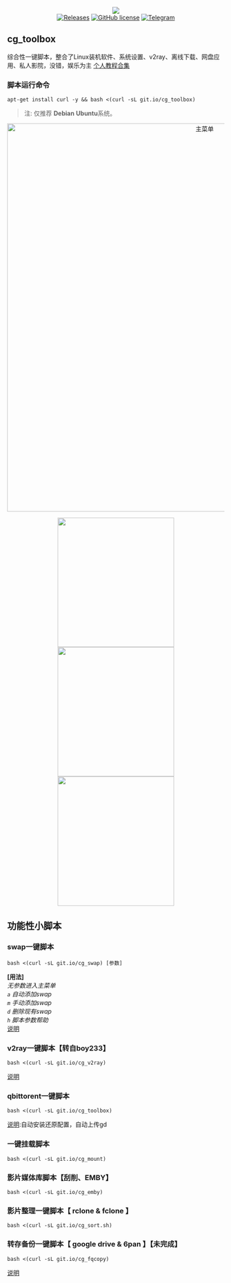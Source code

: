 <p align="center">
<img src="https://github.com/cgkings/script-store/raw/master/logo.jpg" /><br/>
<a href="https://git.io/cg_toolbox" title="GitHub All Releases"><img alt="Releases" src="https://img.shields.io/github/downloads/ronggang/PT-Plugin-Plus/total.svg?label=Downloads"></a>
<a href="https://github.com/cgkings/script-store/raw/master/LICENSE" title="GitHub license"><img src="https://img.shields.io/github/license/ronggang/PT-Plugin-Plus.svg?label=License" alt="GitHub license"/></a>
<a href="https://t.me/Curly_Mouse"><img src="https://img.shields.io/badge/Telegram-Chat-blue.svg?logo=telegram" alt="Telegram"/></a>
</p>

## cg_toolbox
综合性一键脚本，整合了Linux装机软件、系统设置、v2ray、离线下载、网盘应用、私人影院，没错，娱乐为主
[个人教程合集](https://cgking.gitbook.io/linux/)

### 脚本运行命令
```
apt-get install curl -y && bash <(curl -sL git.io/cg_toolbox)
```
> 注: 仅推荐 **Debian** **Ubuntu**系统。

<center><img src="https://github.com/cgkings/script-store/raw/master/image/toolbox_startmenu.jpg" width=900 alt="主菜单" /></center>
<p align="center">
<img src="https://github.com/cgkings/script-store/raw/master/image/toolbox_standard.jpg" width=270px height=300 />     <img src="https://github.com/cgkings/script-store/raw/master/image/toolbox_extend.jpg" width=270px height=300 />     <img src="https://github.com/cgkings/script-store/raw/master/image/toolbox_benchmark.jpg" width=270px height=300 />
</p>

## 功能性小脚本

### swap一键脚本
```
bash <(curl -sL git.io/cg_swap) [参数]
```
**[用法]**<br>
*无参数进入主菜单*<br>
*`a` 自动添加swap*<br>
*`m` 手动添加swap*<br>
*`d` 删除现有swap*<br>
*`h` 脚本参数帮助*<br>
[说明](github.com/cgkings/script-store/blob/master/Instruction/swap.md)

### v2ray一键脚本【转自boy233】
```
bash <(curl -sL git.io/cg_v2ray)
```
[说明](github.com/cgkings/v2ray/blob/master/README.md)

### qbittorent一键脚本
```
bash <(curl -sL git.io/cg_toolbox)
```
[说明]():自动安装还原配置，自动上传gd

### 一键挂载脚本
```
bash <(curl -sL git.io/cg_mount)
```

### 影片媒体库脚本【刮削、EMBY】
```
bash <(curl -sL git.io/cg_emby)
```
### 影片整理一键脚本【 rclone & fclone 】
```
bash <(curl -sL git.io/cg_sort.sh)
```
### 转存备份一键脚本【 google drive & 6pan 】【未完成】
```
bash <(curl -sL git.io/cg_fqcopy)
```
[说明]()
